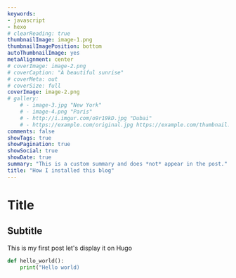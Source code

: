 ```yaml
---
keywords:
- javascript
- hexo
# clearReading: true
thumbnailImage: image-1.png
thumbnailImagePosition: bottom
autoThumbnailImage: yes
metaAlignment: center
# coverImage: image-2.png
# coverCaption: "A beautiful sunrise"
# coverMeta: out
# coverSize: full
coverImage: image-2.png
# gallery:
    # - image-3.jpg "New York"
    # - image-4.png "Paris"
    # - http://i.imgur.com/o9r19kD.jpg "Dubai"
    # - https://example.com/original.jpg https://example.com/thumbnail.jpg "Sidney"
comments: false
showTags: true
showPagination: true
showSocial: true
showDate: true
summary: "This is a custom summary and does *not* appear in the post."
title: "How I installed this blog"
---
```


# Title 
## Subtitle
This is my first post let's display it on Hugo

```python
def hello_world():
    print("Hello world)
```